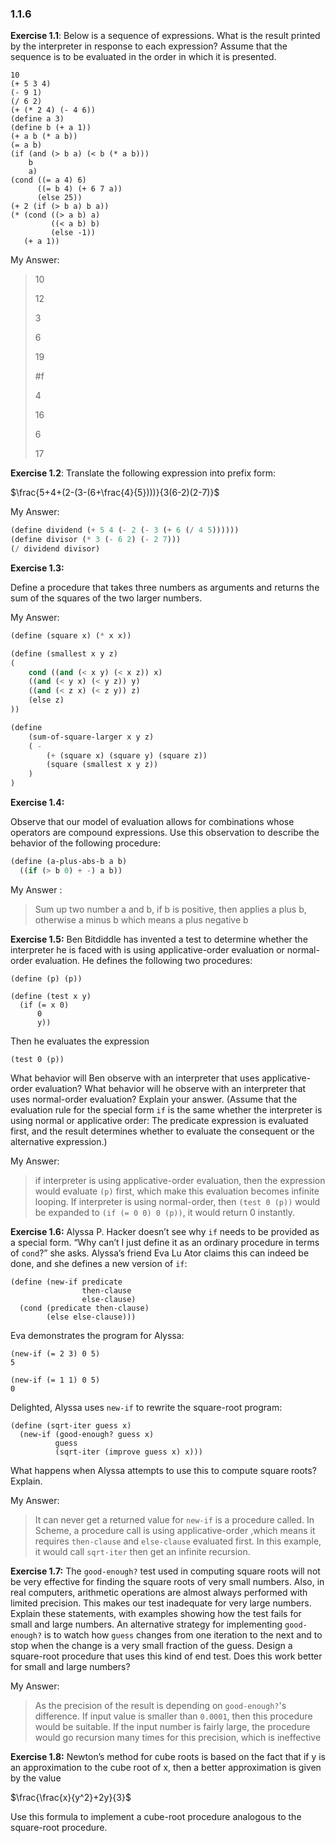 ### 1.1.6

**Exercise 1.1**: Below is a sequence of expressions. What is the result printed by the interpreter in response to each expression? Assume that the sequence is to be evaluated in the order in which it is presented.

```
10
(+ 5 3 4)
(- 9 1)
(/ 6 2)
(+ (* 2 4) (- 4 6))
(define a 3)
(define b (+ a 1))
(+ a b (* a b))
(= a b)
(if (and (> b a) (< b (* a b)))
    b
    a)
(cond ((= a 4) 6)
      ((= b 4) (+ 6 7 a))
      (else 25))
(+ 2 (if (> b a) b a))
(* (cond ((> a b) a)
         ((< a b) b)
         (else -1))
   (+ a 1))
```
My Answer:
> 10
>
> 12
>
> 3
>
> 6
>
> 19
>
> #f
>
> 4
>
> 16
>
> 6
>
> 17



**Exercise 1.2**: 
Translate the following expression into prefix form:

$\frac{5+4+(2-(3-(6+\frac{4}{5})))}{3(6-2)(2-7)}$

My Answer:

```lisp
(define dividend (+ 5 4 (- 2 (- 3 (+ 6 (/ 4 5))))))
(define divisor (* 3 (- 6 2) (- 2 7)))
(/ dividend divisor)
```

**Exercise 1.3:** 

Define a procedure that takes three numbers as arguments and returns the sum of the squares of the two larger numbers.

My Answer:

```lisp
(define (square x) (* x x))

(define (smallest x y z) 
(
    cond ((and (< x y) (< x z)) x)
    ((and (< y x) (< y z)) y)
    ((and (< z x) (< z y)) z)
    (else z)
))

(define 
    (sum-of-square-larger x y z)
    ( -
        (+ (square x) (square y) (square z))
        (square (smallest x y z))
    )
)
```

**Exercise 1.4:** 

Observe that our model of evaluation allows for combinations whose operators are compound expressions. Use this observation to describe the behavior of the following procedure:

```lisp
(define (a-plus-abs-b a b)
  ((if (> b 0) + -) a b))
```

My Answer : 

> Sum up two number a and b, if  b is positive, then applies a plus b, otherwise a minus b which means a plus negative b

**Exercise 1.5:** Ben Bitdiddle has invented a test to determine whether the interpreter he is faced with is using applicative-order evaluation or normal-order evaluation. He defines the following two procedures:

```
(define (p) (p))

(define (test x y) 
  (if (= x 0) 
      0 
      y))
```

Then he evaluates the expression

```
(test 0 (p))
```

What behavior will Ben observe with an interpreter that uses applicative-order evaluation? What behavior will he observe with an interpreter that uses normal-order evaluation? Explain your answer. (Assume that the evaluation rule for the special form `if` is the same whether the interpreter is using normal or applicative order: The predicate expression is evaluated first, and the result determines whether to evaluate the consequent or the alternative expression.)

My Answer:

> if interpreter is using applicative-order evaluation, then the expression would evaluate `(p)` first, which make this evaluation becomes infinite looping. If interpreter is using normal-order, then `(test 0 (p))` would be expanded to `(if (= 0 0) 0 (p))`, it would return 0 instantly.

**Exercise 1.6:** Alyssa P. Hacker doesn’t see why `if` needs to be provided as a special form. “Why can’t I just define it as an ordinary procedure in terms of `cond`?” she asks. Alyssa’s friend Eva Lu Ator claims this can indeed be done, and she defines a new version of `if`:

```
(define (new-if predicate 
                then-clause 
                else-clause)
  (cond (predicate then-clause)
        (else else-clause)))
```

Eva demonstrates the program for Alyssa:

```
(new-if (= 2 3) 0 5)
5

(new-if (= 1 1) 0 5)
0
```

Delighted, Alyssa uses `new-if` to rewrite the square-root program:

```
(define (sqrt-iter guess x)
  (new-if (good-enough? guess x)
          guess
          (sqrt-iter (improve guess x) x)))
```

What happens when Alyssa attempts to use this to compute square roots? Explain.

My Answer:

> It can never get a returned value for `new-if` is a procedure called. In Scheme, a procedure call is using applicative-order ,which means it requires `then-clause` and `else-clause` evaluated first. In this example, it would call `sqrt-iter` then get an infinite recursion.

**Exercise 1.7:** The `good-enough?` test used in computing square roots will not be very effective for finding the square roots of very small numbers. Also, in real computers, arithmetic operations are almost always performed with limited precision. This makes our test inadequate for very large numbers. Explain these statements, with examples showing how the test fails for small and large numbers. An alternative strategy for implementing `good-enough?` is to watch how `guess` changes from one iteration to the next and to stop when the change is a very small fraction of the guess. Design a square-root procedure that uses this kind of end test. Does this work better for small and large numbers?

My Answer:

>As the precision of the result is depending on `good-enough?`'s difference. If input value is smaller than `0.0001`, then this procedure would be suitable. If the input number is fairly large, the procedure would go recursion many times for this precision, which is ineffective

**Exercise 1.8:** Newton’s method for cube roots is based on the fact that if y is an approximation to the cube root of x, then a better approximation is given by the value

$\frac{\frac{x}{y^2}+2y}{3}$

Use this formula to implement a cube-root procedure analogous to the square-root procedure. 

